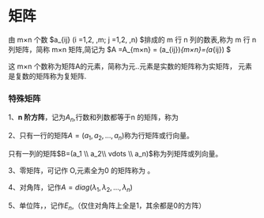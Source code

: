 # 矩阵

由 m×n 个数 $a_{ij} (i =1,2, ,m; j =1,2, ,n) $排成的 m 行 n 列的数表,称为 m 行 n 列矩阵，简称 m×n 矩阵,简记为 $A =A_{m×n} = (a_{ij})_{m×n}=(a_{ij}) $

这 m×n 个数称为矩阵A的元素，简称为元..元素是实数的矩阵称为实矩阵， 元素是复数的矩阵称为复矩阵. 

### 特殊矩阵

1、**n 阶方阵**，记为$A_n$,行数和列数都等于n 的矩阵，称为

2、只有一行的矩阵$A=(a_1,a_2,…,a_n)$称为行矩阵或行向量。

只有一列的矩阵$B=(a_1 \\ a_2\\ vdots \\ a_n)$称为列矩阵或列向量。

3、零矩阵，可记作 O,元素全为0 的矩阵称为 。

4、对角阵，记作$A=diag(\lambda_1,\lambda_2,…,\lambda_n)$

5、单位阵，，记作$E_n$,（仅住对角阵上全是1，其余都是0的方阵）



​      

